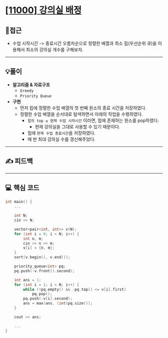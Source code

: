 # [[11000] 강의실 배정](https://www.acmicpc.net/problem/11000)

## 🤔접근
- 수업 시작시간 -> 종료시간 오름차순으로 정렬한 배열과 최소 힙(우선순위 큐)을 이용해서 최소의 강의실 개수를 구해보자.
___
## 💡풀이
- <b>알고리즘 & 자료구조</b>
	- `Greedy`
	- `Priority Queue`
- <b>구현</b>
	- 먼저 힙에 정렬한 수업 배열의 첫 번째 원소의 종료 시간을 저장하였다.
	- 정렬한 수업 배열을 순서대로 탐색하면서 아래의 작업을 수행하였다.
		- `힙의 top ≤ 현재 수업 시작시간` 이라면, 힙에 존재하는 원소를 pop하였다.
			- 현재 강의실을 그대로 사용할 수 있기 때문이다.
		- 힙에 `현재 수업 종료시간`을 저장하였다.
		- 매 번 최대 강의실 수를 갱신해주었다.
___
## ✍ 피드백
___
## 💻 핵심 코드
```c++
int main() {
	...

	int N;
	cin >> N;

	vector<pair<int, int>> v(N);
	for (int i = 0; i < N; i++) {
		int n, m;
		cin >> n >> m;
		v[i] = {n, m};
	}
	sort(v.begin(), v.end());

	priority_queue<int> pq;
	pq.push(-v.front().second);

	int ans = 1;
	for (int i = 1; i < N; i++) {
		while (!pq.empty() && -pq.top() <= v[i].first)
			pq.pop();
		pq.push(-v[i].second);
		ans = max(ans, (int)pq.size());
	}

	cout << ans;

	...
}
```